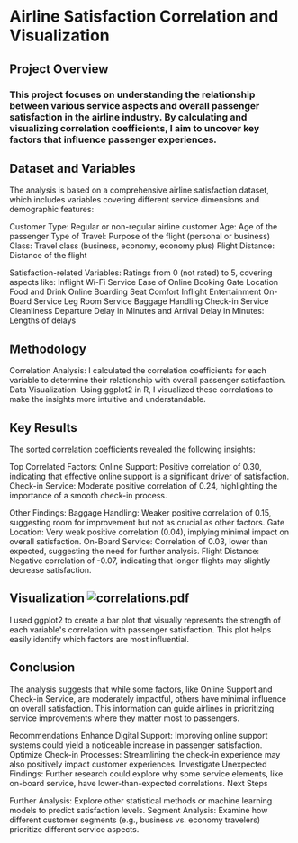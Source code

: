# Airline Satisfaction Correlation and Visualization
## Project Overview
### This project focuses on understanding the relationship between various service aspects and overall passenger satisfaction in the airline industry. By calculating and visualizing correlation coefficients, I aim to uncover key factors that influence passenger experiences.

## Dataset and Variables

The analysis is based on a comprehensive airline satisfaction dataset, which includes variables covering different service dimensions and demographic features:

Customer Type: Regular or non-regular airline customer
Age: Age of the passenger
Type of Travel: Purpose of the flight (personal or business)
Class: Travel class (business, economy, economy plus)
Flight Distance: Distance of the flight

Satisfaction-related Variables: Ratings from 0 (not rated) to 5, covering aspects like:
Inflight Wi-Fi Service
Ease of Online Booking
Gate Location
Food and Drink
Online Boarding
Seat Comfort
Inflight Entertainment
On-Board Service
Leg Room Service
Baggage Handling
Check-in Service
Cleanliness
Departure Delay in Minutes and Arrival Delay in Minutes: Lengths of delays

## Methodology

Correlation Analysis: I calculated the correlation coefficients for each variable to determine their relationship with overall passenger satisfaction.
Data Visualization: Using ggplot2 in R, I visualized these correlations to make the insights more intuitive and understandable.

## Key Results

The sorted correlation coefficients revealed the following insights:

Top Correlated Factors:
Online Support: Positive correlation of 0.30, indicating that effective online support is a significant driver of satisfaction.
Check-in Service: Moderate positive correlation of 0.24, highlighting the importance of a smooth check-in process.

Other Findings:
Baggage Handling: Weaker positive correlation of 0.15, suggesting room for improvement but not as crucial as other factors.
Gate Location: Very weak positive correlation (0.04), implying minimal impact on overall satisfaction.
On-Board Service: Correlation of 0.03, lower than expected, suggesting the need for further analysis.
Flight Distance: Negative correlation of -0.07, indicating that longer flights may slightly decrease satisfaction.

## Visualization ![correlations.pdf]()


I used ggplot2 to create a bar plot that visually represents the strength of each variable's correlation with passenger satisfaction. This plot helps easily identify which factors are most influential.

## Conclusion

The analysis suggests that while some factors, like Online Support and Check-in Service, are moderately impactful, others have minimal influence on overall satisfaction. This information can guide airlines in prioritizing service improvements where they matter most to passengers.

Recommendations
Enhance Digital Support: Improving online support systems could yield a noticeable increase in passenger satisfaction.
Optimize Check-in Processes: Streamlining the check-in experience may also positively impact customer experiences.
Investigate Unexpected Findings: Further research could explore why some service elements, like on-board service, have lower-than-expected correlations.
Next Steps

Further Analysis: Explore other statistical methods or machine learning models to predict satisfaction levels.
Segment Analysis: Examine how different customer segments (e.g., business vs. economy travelers) prioritize different service aspects.

